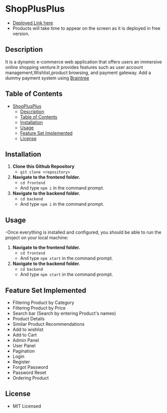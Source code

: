 # ShopPlusPlus
 * [Deployed Link here](https://shop-plus.vercel.app/) 
 * Products will take time to appear on the screen as it is deployed in free version.
 
## Description
 It is a dynamic e-commerce web application that offers users an immersive online shopping venture.It provides features such as user account management,Wishlist,product browsing, and payment gateway.
Add a dummy payment system using [Braintree](https://www.braintreepayments.com/)


## Table of Contents

- [ShopPlusPlus](#shopplusplus)
  - [Description](#description)
  - [Table of Contents](#table-of-contents)
  - [Installation](#installation)
  - [Usage](#usage)
  - [Feature Set Implemented](#feature-set-implemented)
  - [License](#license)

## Installation

  1. **Clone this Github Repository**
      * `git clone <repository>`
  1. **Navigate to the frontend folder.**
      * `cd frontend`
      * And type `npm i` in the command prompt.
  3. **Navigate to the backend folder.**
      * `cd backend`
      * And type `npm i` in the command prompt.

## Usage

  -Once everything is installed and configured, you should be able to run the project on your local machine:

   1. **Navigate to the frontend folder.**
      * `cd frontend`
      * And type `npm start` in the command prompt.
   2. **Navigate to the backend folder.**
      * `cd backend`
      * And type `npm start` in the command prompt.


## Feature Set Implemented

* Filtering Product by Category
* Filtering Product by Price
* Search bar (Search by entering Product's names)
* Product Details
* Similar Product Recommendations
* Add to wishlist
* Add to Cart
* Admin Panel
* User Panel
* Pagination
* Login
* Register
* Forgot Password
* Password Reset
* Ordering Product
 
## License

 * MIT Licensed
